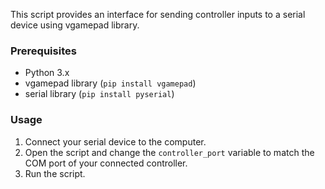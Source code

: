 This script provides an interface for sending controller inputs to a serial device using vgamepad library.


### Prerequisites

- Python 3.x
- vgamepad library (`pip install vgamepad`)
- serial library (`pip install pyserial`)


### Usage

1. Connect your serial device to the computer.
2. Open the script and change the `controller_port` variable to match the COM port of your connected controller.
3. Run the script.
